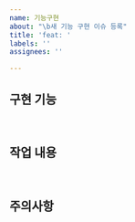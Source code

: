 ```yaml
---
name: 기능구현
about: "\b새 기능 구현 이슈 등록"
title: 'feat: '
labels: ''
assignees: ''

---
```


## 구현 기능

<br/>

## 작업 내용

<br/>

## 주의사항
